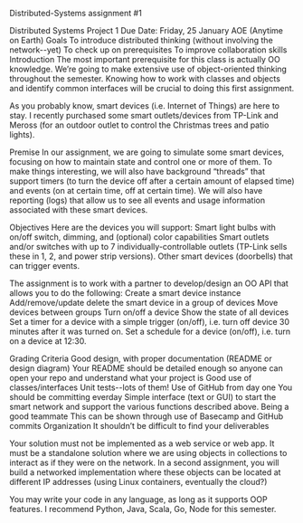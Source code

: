 Distributed-Systems assignment #1

Distributed Systems Project 1 
Due Date:  Friday, 25 January AOE (Anytime on Earth)
Goals
To introduce distributed thinking (without involving the network--yet)
To check up on prerequisites
To improve collaboration skills
Introduction
The most important prerequisite for this class is actually OO knowledge. We’re going to make extensive use of object-oriented thinking throughout the semester. Knowing how to work with classes and objects and identify common interfaces will be crucial to doing this first assignment.

As you probably know, smart devices (i.e. Internet of Things) are here to stay. I recently purchased some smart outlets/devices from TP-Link and Meross (for an outdoor outlet to control the Christmas trees and patio lights).

Premise 
In our assignment, we are going to simulate some smart devices, focusing on how to maintain state and control one or more of them. To make things interesting, we will also have background “threads” that support timers (to turn the device off after a certain amount of elapsed time) and events (on at certain time, off at certain time).  We will also have reporting (logs) that allow us to see all events and usage information associated with these smart devices.

Objectives 
Here are the devices you will support:
Smart light bulbs with on/off switch, dimming, and (optional) color capabilities
Smart outlets and/or switches with up to 7 individually-controllable outlets (TP-Link sells these in 1, 2, and power strip versions). 
Other smart devices (doorbells) that can trigger events.

The assignment is to work with a partner to develop/design an OO API that allows you to do the following:
Create a smart device instance
Add/remove/update delete the smart device in a group of devices
Move devices between groups
Turn on/off a device
Show the state of all devices
Set a timer for a device with a simple trigger (on/off), i.e. turn off device 30 minutes after it was turned on.
Set a schedule for a device (on/off), i.e. turn on a device at 12:30.

Grading Criteria 
Good design, with proper documentation (README or design diagram)
Your README should be detailed enough so anyone can open your repo and understand what your project is 
Good use of classes/interfaces
Unit tests--lots of them!
Use of GitHub from day one
You should be committing everday 
Simple interface (text or GUI) to start the smart network and support the various functions described above.
Being a good teammate
This can be shown through use of Basecamp and GitHub commits
Organization
It shouldn’t be difficult to find your deliverables 


Your solution must not be implemented as a web service or web app. It must be a standalone solution where we are using objects in collections to interact as if they were on the network. In a second assignment, you will build a networked implementation where these objects can be located at different IP addresses (using Linux containers, eventually the cloud?) 

You may write your code in any language, as long as it supports OOP features. I recommend Python, Java, Scala, Go, Node for this semester.








